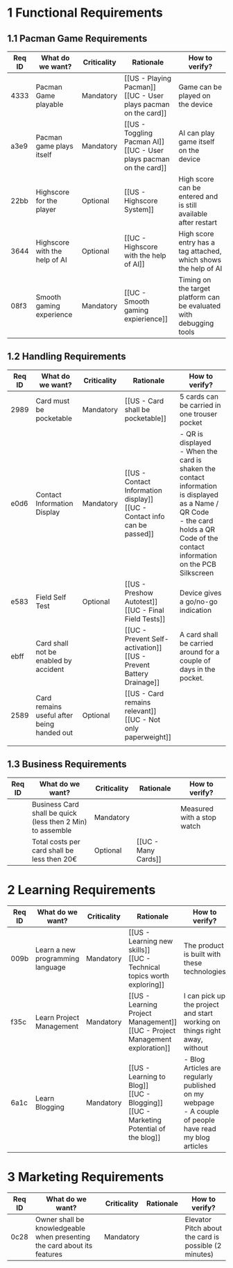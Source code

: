 # 1 Functional Requirements
## 1.1 Pacman Game Requirements

| Req ID | What do we want?              | Criticality | Rationale                                                             | How to verify?                                                      |
| ------ | ----------------------------- | ----------- | --------------------------------------------------------------------- | ------------------------------------------------------------------- |
| 4333   | Pacman Game playable          | Mandatory   | [[US - Playing Pacman]]<br>[[UC - User plays pacman on the card]]     | Game can be played on the device                                    |
| a3e9   | Pacman game plays itself      | Mandatory   | [[US - Toggling Pacman AI]]<br>[[UC - User plays pacman on the card]] | AI can play game itself on the device                               |
| 22bb   | Highscore for the player      | Optional    | [[US - Highscore System]]                                             | High score can be entered and is still available after restart      |
| 3644   | Highscore with the help of AI | Optional    | [[UC - Highscore with the help of AI]]                                | High score entry has a tag attached, which shows the help of AI     |
| 08f3   | Smooth gaming experience      | Mandatory   | [[UC - Smooth gaming expierience]]                                    | Timing on the target platform can be evaluated with debugging tools |

## 1.2 Handling Requirements

| Req ID | What do we want?                           | Criticality | Rationale                                                                   | How to verify?                                                                                                                                                                         |
| ------ | ------------------------------------------ | ----------- | --------------------------------------------------------------------------- | -------------------------------------------------------------------------------------------------------------------------------------------------------------------------------------- |
| 2989   | Card must be pocketable                    | Mandatory   | [[US - Card shall be pocketable]]<br>                                       | 5 cards can be carried in one trouser pocket                                                                                                                                           |
| e0d6   | Contact Information Display                | Mandatory   | [[US - Contact Information display]]<br>[[UC - Contact info can be passed]] | - QR is displayed<br>- When the card is shaken the contact information is displayed as a Name / QR Code<br>- the card holds a QR Code of the contact information on the PCB Silkscreen |
| e583   | Field Self Test                            | Optional    | [[US - Preshow Autotest]]<br>[[UC - Final Field Tests]]                     | Device gives a go/no-go indication                                                                                                                                                     |
| ebff   | Card shall not be enabled by accident      |             | [[UC - Prevent Self-activation]]<br>[[US - Prevent Battery Drainage]]       | A card shall be carried around for a couple of days in the pocket.                                                                                                                     |
| 2589   | Card remains useful after being handed out | Optional    | [[US - Card remains relevant]]<br>[[UC - Not only paperweight]]             |                                                                                                                                                                                        |
|        |                                            |             |                                                                             |                                                                                                                                                                                        |

## 1.3 Business Requirements
| Req ID | What do we want?                                           | Criticality | Rationale           | How to verify?             |
| ------ | ---------------------------------------------------------- | ----------- | ------------------- | -------------------------- |
|        | Business Card shall be quick (less then 2 Min) to assemble | Mandatory   | <br>                | Measured with a stop watch |
|        | Total costs per card shall be less then 20€                | Optional    | [[UC - Many Cards]] |                            |

# 2 Learning Requirements
| Req ID | What do we want?                 | Criticality | Rationale                                                                                  | How to verify?                                                                                           |
| ------ | -------------------------------- | ----------- | ------------------------------------------------------------------------------------------ | -------------------------------------------------------------------------------------------------------- |
| 009b   | Learn a new programming language | Mandatory   | [[US - Learning new skills]]<br>[[UC - Technical topics worth exploring]]                  | The product is built with these technologies                                                             |
| f35c   | Learn Project Management         | Mandatory   | [[US - Learning Project Management]]<br>[[UC - Project Management exploration]]            | I can pick up the project and start working on things right away, without                                |
| 6a1c   | Learn Blogging                   | Mandatory   | [[US - Learning to Blog]]<br>[[UC - Blogging]]<br>[[UC - Marketing Potential of the blog]] | - Blog Articles are regularly published on my webpage<br>- A couple of people have read my blog articles |

# 3 Marketing Requirements
| Req ID | What do we want?                                                         | Criticality | Rationale | How to verify?                                        |
| ------ | ------------------------------------------------------------------------ | ----------- | --------- | ----------------------------------------------------- |
| 0c28   | Owner shall be knowledgeable when presenting the card about its features | Mandatory   |           | Elevator Pitch about the card is possible (2 minutes) |
